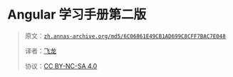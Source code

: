# Angular 学习手册第二版

> 原文：[`zh.annas-archive.org/md5/6C06861E49CB1AD699C8CFF7BAC7E048`](https://zh.annas-archive.org/md5/6C06861E49CB1AD699C8CFF7BAC7E048)
> 
> 译者：[飞龙](https://github.com/wizardforcel)
> 
> 协议：[CC BY-NC-SA 4.0](http://creativecommons.org/licenses/by-nc-sa/4.0/)